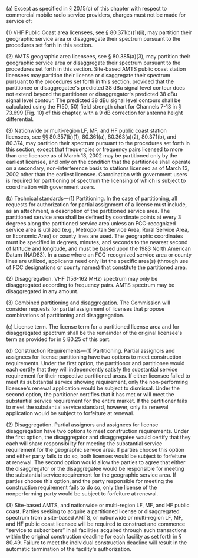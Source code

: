(a) Except as specified in § 20.15(c) of this chapter with respect to commercial mobile radio service providers, charges must not be made for service of:

(1) VHF Public Coast area licensees, see § 80.371(c)(1)(ii), may partition their geographic service area or disaggregate their spectrum pursuant to the procedures set forth in this section.

(2) AMTS geographic area licensees, see § 80.385(a)(3), may partition their geographic service area or disaggregate their spectrum pursuant to the procedures set forth in this section. Site-based AMTS public coast station licensees may partition their license or disaggregate their spectrum pursuant to the procedures set forth in this section, provided that the partitionee or disaggregatee's predicted 38 dBu signal level contour does not extend beyond the partitioner or disaggregator's predicted 38 dBu signal level contour. The predicted 38 dBu signal level contours shall be calculated using the F(50, 50) field strength chart for Channels 7-13 in § 73.699 (Fig. 10) of this chapter, with a 9 dB correction for antenna height differential.

(3) Nationwide or multi-region LF, MF, and HF public coast station licensees, see §§ 80.357(b)(1), 80.361(a), 80.363(a)(2), 80.371(b), and 80.374, may partition their spectrum pursuant to the procedures set forth in this section, except that frequencies or frequency pairs licensed to more than one licensee as of March 13, 2002 may be partitioned only by the earliest licensee, and only on the condition that the partitionee shall operate on a secondary, non-interference basis to stations licensed as of March 13, 2002 other than the earliest licensee. Coordination with government users is required for partitioning of spectrum the licensing of which is subject to coordination with government users.

(b) Technical standards—(1) Partitioning. In the case of partitioning, all requests for authorization for partial assignment of a license must include, as an attachment, a description of the partitioned service area. The partitioned service area shall be defined by coordinate points at every 3 degrees along the partitioned service area unless an FCC-recognized service area is utilized (e.g., Metropolitan Service Area, Rural Service Area, or Economic Area) or county lines are used. The geographic coordinates must be specified in degrees, minutes, and seconds to the nearest second of latitude and longitude, and must be based upon the 1983 North American Datum (NAD83). In a case where an FCC-recognized service area or county lines are utilized, applicants need only list the specific area(s) (through use of FCC designations or county names) that constitute the partitioned area.

(2) Disaggregation. VHF (156-162 MHz) spectrum may only be disaggregated according to frequency pairs. AMTS spectrum may be disaggregated in any amount.

(3) Combined partitioning and disaggregation. The Commission will consider requests for partial assignment of licenses that propose combinations of partitioning and disaggregation.

(c) License term. The license term for a partitioned license area and for disaggregated spectrum shall be the remainder of the original licensee's term as provided for in § 80.25 of this part.

(d) Construction Requirements—(1) Partitioning. Partial assignors and assignees for license partitioning have two options to meet construction requirements. Under the first option, the partitionor and partitionee would each certify that they will independently satisfy the substantial service requirement for their respective partitioned areas. If either licensee failed to meet its substantial service showing requirement, only the non-performing licensee's renewal application would be subject to dismissal. Under the second option, the partitioner certifies that it has met or will meet the substantial service requirement for the entire market. If the partitioner fails to meet the substantial service standard, however, only its renewal application would be subject to forfeiture at renewal.

(2) Disaggregation. Partial assignors and assignees for license disaggregation have two options to meet construction requirements. Under the first option, the disaggregator and disaggregatee would certify that they each will share responsibility for meeting the substantial service requirement for the geographic service area. If parties choose this option and either party fails to do so, both licenses would be subject to forfeiture at renewal. The second option would allow the parties to agree that either the disaggregator or the disaggregatee would be responsible for meeting the substantial service requirement for the geographic service area. If parties choose this option, and the party responsible for meeting the construction requirement fails to do so, only the license of the nonperforming party would be subject to forfeiture at renewal.

(3) Site-based AMTS, and nationwide or multi-region LF, MF, and HF public coast. Parties seeking to acquire a partitioned license or disaggregated spectrum from a site-based AMTS, or nationwide or multi-region LF, MF, and HF public coast licensee will be required to construct and commence “service to subscribers” in all facilities acquired through such transactions within the original construction deadline for each facility as set forth in § 80.49. Failure to meet the individual construction deadline will result in the automatic termination of the facility's authorization.


